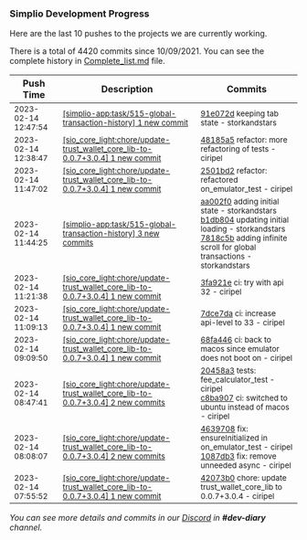 
### Simplio Development Progress

Here are the last 10 pushes to the projects we are currently working.

There is a total of 4420 commits since 10/09/2021. You can see the complete history in
 [Complete_list.md](Complete_list.md) file.

| Push Time | Description | Commits |
| --- | --- | --- |
| <sub>2023-02-14 12:47:54</sub> | <sub>[[simplio-app:task/515\-global\-transaction\-history] 1 new commit](https://github.com/SimplioOfficial/simplio-app/commit/91e072d47445de9bafe6d1044b84344ef35b6fa4)</sub> | <sub>[91e072d](https://github.com/SimplioOfficial/simplio-app/commit/91e072d47445de9bafe6d1044b84344ef35b6fa4) keeping tab state - storkandstars</sub> |
| <sub>2023-02-14 12:38:47</sub> | <sub>[[sio_core_light:chore/update\-trust\_wallet\_core\_lib\-to\-0\.0\.7\+3\.0\.4] 1 new commit](https://github.com/SimplioOfficial/sio_core_light/commit/48185a51f44f2897d1934e293d23ef3ff1ff13e7)</sub> | <sub>[48185a5](https://github.com/SimplioOfficial/sio_core_light/commit/48185a51f44f2897d1934e293d23ef3ff1ff13e7) refactor: more refactoring of tests - ciripel</sub> |
| <sub>2023-02-14 11:47:02</sub> | <sub>[[sio_core_light:chore/update\-trust\_wallet\_core\_lib\-to\-0\.0\.7\+3\.0\.4] 1 new commit](https://github.com/SimplioOfficial/sio_core_light/commit/2501bd242cbefe64e871d6ec4e9eced86e5a07b6)</sub> | <sub>[2501bd2](https://github.com/SimplioOfficial/sio_core_light/commit/2501bd242cbefe64e871d6ec4e9eced86e5a07b6) refactor: refactored on_emulator_test - ciripel</sub> |
| <sub>2023-02-14 11:44:25</sub> | <sub>[[simplio-app:task/515\-global\-transaction\-history] 3 new commits](https://github.com/SimplioOfficial/simplio-app/compare/9abfa745e480...7818c5b9821f)</sub> | <sub>[aa002f0](https://github.com/SimplioOfficial/simplio-app/commit/aa002f03c60d3366666cbce5b453d72225a2f2be) adding initial state - storkandstars<br>[b1db804](https://github.com/SimplioOfficial/simplio-app/commit/b1db8049f22749ab700332f8e89038dc72a02ae0) updating initial loading - storkandstars<br>[7818c5b](https://github.com/SimplioOfficial/simplio-app/commit/7818c5b9821f1186f33e0620b4e889004dbdc69b) adding infinite scroll for global transactions - storkandstars</sub> |
| <sub>2023-02-14 11:21:38</sub> | <sub>[[sio_core_light:chore/update\-trust\_wallet\_core\_lib\-to\-0\.0\.7\+3\.0\.4] 1 new commit](https://github.com/SimplioOfficial/sio_core_light/commit/3fa921eb2d94294631629b3fc4e07526d6c845ef)</sub> | <sub>[3fa921e](https://github.com/SimplioOfficial/sio_core_light/commit/3fa921eb2d94294631629b3fc4e07526d6c845ef) ci: try with api 32 - ciripel</sub> |
| <sub>2023-02-14 11:09:13</sub> | <sub>[[sio_core_light:chore/update\-trust\_wallet\_core\_lib\-to\-0\.0\.7\+3\.0\.4] 1 new commit](https://github.com/SimplioOfficial/sio_core_light/commit/7dce7dad923c947abacc75e2130fe9f9836e7792)</sub> | <sub>[7dce7da](https://github.com/SimplioOfficial/sio_core_light/commit/7dce7dad923c947abacc75e2130fe9f9836e7792) ci: increase api-level to 33 - ciripel</sub> |
| <sub>2023-02-14 09:09:50</sub> | <sub>[[sio_core_light:chore/update\-trust\_wallet\_core\_lib\-to\-0\.0\.7\+3\.0\.4] 1 new commit](https://github.com/SimplioOfficial/sio_core_light/commit/68fa446241f2cdc2de6227ac9ae9570098a2d95a)</sub> | <sub>[68fa446](https://github.com/SimplioOfficial/sio_core_light/commit/68fa446241f2cdc2de6227ac9ae9570098a2d95a) ci: back to macos since emulator does not boot on - ciripel</sub> |
| <sub>2023-02-14 08:47:41</sub> | <sub>[[sio_core_light:chore/update\-trust\_wallet\_core\_lib\-to\-0\.0\.7\+3\.0\.4] 2 new commits](https://github.com/SimplioOfficial/sio_core_light/compare/1087db30f2af...c8ba907563ed)</sub> | <sub>[20458a3](https://github.com/SimplioOfficial/sio_core_light/commit/20458a3e81598c902faca5b30d7ccb638ca8e515) tests: fee_calculator_test - ciripel<br>[c8ba907](https://github.com/SimplioOfficial/sio_core_light/commit/c8ba907563ed9834d0007ef2389e3bdb2f8115b3) ci: switched to ubuntu instead of macos - ciripel</sub> |
| <sub>2023-02-14 08:08:07</sub> | <sub>[[sio_core_light:chore/update\-trust\_wallet\_core\_lib\-to\-0\.0\.7\+3\.0\.4] 2 new commits](https://github.com/SimplioOfficial/sio_core_light/compare/42073b097efa...1087db30f2af)</sub> | <sub>[4639708](https://github.com/SimplioOfficial/sio_core_light/commit/4639708029207544131ff44932891ab2bea565c0) fix: ensureInitialized in on_emulator_test - ciripel<br>[1087db3](https://github.com/SimplioOfficial/sio_core_light/commit/1087db30f2af33a71d783ebf363103c1b9020ed8) fix: remove unneeded async - ciripel</sub> |
| <sub>2023-02-14 07:55:52</sub> | <sub>[[sio_core_light:chore/update\-trust\_wallet\_core\_lib\-to\-0\.0\.7\+3\.0\.4] 1 new commit](https://github.com/SimplioOfficial/sio_core_light/commit/42073b097efa71baabef9a7a394b22d456c07b03)</sub> | <sub>[42073b0](https://github.com/SimplioOfficial/sio_core_light/commit/42073b097efa71baabef9a7a394b22d456c07b03) chore: update trust_wallet_core_lib to 0.0.7+3.0.4 - ciripel</sub> |

_You can see more details and commits in our [Discord](https://discord.gg/aKhjuwZmdP) in **#dev-diary** channel._
